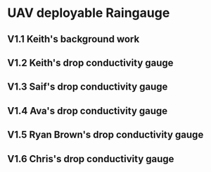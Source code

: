 # UAV deployable Raingauge


## V1.1 Keith's background work

## V1.2 Keith's drop conductivity gauge

## V1.3 Saif's drop conductivity gauge

## V1.4 Ava's drop conductivity gauge

## V1.5 Ryan Brown's drop conductivity gauge

## V1.6 Chris's drop conductivity gauge














